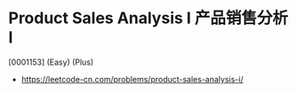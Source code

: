 # Product Sales Analysis I 产品销售分析 I

[0001153] (Easy) (Plus)

- https://leetcode-cn.com/problems/product-sales-analysis-i/
